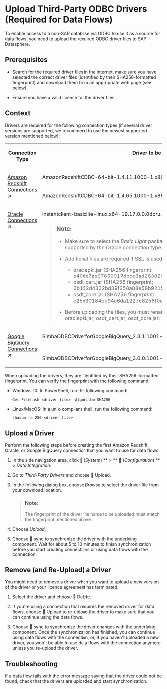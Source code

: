 <!-- loiob9b5579054df48c39381d5b17286bf21 -->

<link rel="stylesheet" type="text/css" href="../css/sap-icons.css"/>

# Upload Third-Party ODBC Drivers \(Required for Data Flows\)

To enable access to a non-SAP database via ODBC to use it as a source for data flows, you need to upload the required ODBC driver files to SAP Datasphere.



<a name="loiob9b5579054df48c39381d5b17286bf21__section_tqp_kfh_2mb"/>

## Prerequisites

-   Search for the required driver files in the internet, make sure you have selected the correct driver files \(identified by their SHA256-formatted fingerprint\) and download them from an appropriate web page \(see below\).

-   Ensure you have a valid license for the driver files.




<a name="loiob9b5579054df48c39381d5b17286bf21__section_k3n_hzn_tsb"/>

## Context

Drivers are required for the following connection types \(if several driver versions are supported, we recommend to use the newest supported version mentioned below\):


<table>
<tr>
<th valign="top">

Connection Type

</th>
<th valign="top">

Driver to be uploaded

</th>
<th valign="top">

SHA256 Fingerprint

</th>
<th valign="top">

Download Site

</th>
</tr>
<tr>
<td valign="top" rowspan="2">

[Amazon Redshift Connections](https://help.sap.com/viewer/9f36ca35bc6145e4acdef6b4d852d560/DEV_CURRENT/en-US/8b132061d4e149d9a16b3576dda1f613.html "Use an Amazon Redshift connection to access data from Amazon Redshift 8.x databases.") :arrow_upper_right:

</td>
<td valign="top">

AmazonRedshiftODBC-64-bit-1.4.11.1000-1.x86\_64.rpm

</td>
<td valign="top">

6d811e2f198a030274bf9f099d4c828b1b071b78e99432eee1531d4988768a22

</td>
<td valign="top" rowspan="2">

`https://docs.aws.amazon.com` 

</td>
</tr>
<tr>
<td valign="top">

AmazonRedshiftODBC-64-bit-1.4.65.1000-1.x86\_64.rpm

</td>
<td valign="top">

ee79a8d41760a90b6fa2e1a074e33b0518e3393afd305f0bee843b5393e10df0

</td>
</tr>
<tr>
<td valign="top">

[Oracle Connections](https://help.sap.com/viewer/9f36ca35bc6145e4acdef6b4d852d560/DEV_CURRENT/en-US/c73ae0601d364f47830d339b6e86b7e8.html "Use the connection to connect to and access data from an Oracle database (on-premise).") :arrow_upper_right:

</td>
<td valign="top">

instantclient-basiclite-linux.x64-19.17.0.0.0dbru.zip

> ### Note:  
> -   Make sure to select the *Basic Light* package zip file. The package applies to all versions supported by the Oracle connection type \(Oracle 12c, Oracle 18c, and Oracle 19c\).
> 
> -   Additional files are required if SSL is used:
> 
>     -   oraclepki.jar \(SHA256 fingerprint: e408e7ae67650917dbce3ad263829bdc6c791d50d4db2fd59aeeb5503175499b\)
>     -   osdt\_cert.jar \(SHA256 fingerprint: 6b152d4332bd39f258a88e58b9215a926048d740e148971fe1628b09060176a8\)
>     -   osdt\_core.jar \(SHA256 fingerprint: c25e30184bb94c6da1227c8256f0e1336acb97b29229edb4aacf27167b96075e\)
> 
> -   Before uploading the files, you must rename them following the names already indicated: oraclepki.jar, osdt\_cert.jar, osdt\_core.jar.



</td>
<td valign="top">

ea4a9557c6355f5b56b648b7dff47db79a1403b7e9f7abeca9e1a0e952498e13

</td>
<td valign="top">

Driver: `https://download.oracle.com/otn_software/linux/instantclient/1917000/instantclient-basiclite-linux.x64-19.17.0.0.0dbru.zip`

Additional files if SSL is used:

-   `https://repo1.maven.org/maven2/com/oracle/database/security/oraclepki/19.17.0.0/oraclepki-19.17.0.0.jar`
-   `https://repo1.maven.org/maven2/com/oracle/database/security/osdt_core/19.17.0.0/osdt_core-19.17.0.0.jar`
-   `https://repo1.maven.org/maven2/com/oracle/database/security/osdt_cert/19.17.0.0/osdt_cert-19.17.0.0.jar`



</td>
</tr>
<tr>
<td valign="top" rowspan="2">

[Google BigQuery Connections](https://help.sap.com/viewer/9f36ca35bc6145e4acdef6b4d852d560/DEV_CURRENT/en-US/30ed77de13864368bdc596099b37ed70.html "Use the connection to connect to and access data from Google BigQuery.") :arrow_upper_right:

</td>
<td valign="top">

SimbaODBCDriverforGoogleBigQuery\_2.3.1.1001-Linux.tar.gz

</td>
<td valign="top">

abf4551d621c26f4fa30539e7ece2a47daaf6e1d67c59e5b7e79c43a3335018f

</td>
<td valign="top">

`https://storage.googleapis.com/simba-bq-release/odbc/SimbaODBCDriverforGoogleBigQuery_2.3.1.1001-Linux.tar.gz`

</td>
</tr>
<tr>
<td valign="top">

SimbaODBCDriverforGoogleBigQuery\_3.0.0.1001-Linux.tar.gz

</td>
<td valign="top">

58d3c9acfb93f0d26c081a230ff664a16c8544d567792ebc5436beb31e9e28e4

</td>
<td valign="top">

`https://cloud.google.com/bigquery/providers/simba-drivers`

</td>
</tr>
</table>

When uploading the drivers, they are identified by their SHA256-formatted fingerprint. You can verify the fingerprint with the following command:

-   Windows 10: In PowerShell, run the following command:

    `Get-Filehash <driver file> -Algorithm SHA256`

-   Linux/MacOS: In a unix-compliant shell, run the following command:

    `shasum -a 256 <driver file>`




<a name="loiob9b5579054df48c39381d5b17286bf21__section_ihl_rfh_2mb"/>

## Upload a Driver

Perform the following steps before creating the first Amazon Redshift, Oracle, or Google BigQuery connection that you want to use for data flows.

1.  In the side navigation area, click <span class="FPA-icons-V3"></span> \(*System*\) ** \> ** :wrench: \(*Configuration*\) ** \> *Data Integration*.

2.  Go to *Third-Party Drivers* and choose <span class="FPA-icons-V3"></span> Upload.

3.  In the following dialog box, choose *Browse* to select the driver file from your download location.

    > ### Note:  
    > The fingerprint of the driver file name to be uploaded must match the fingerprint mentioned above.

4.  Choose *Upload*.

5.  Choose <span class="FPA-icons-V3"></span> sync to synchronize the driver with the underlying component. Wait for about 5 to 10 minutes to finish synchronization before you start creating connections or using data flows with the connection.




<a name="loiob9b5579054df48c39381d5b17286bf21__section_eyf_qzf_gmb"/>

## Remove \(and Re-Upload\) a Driver

You might need to remove a driver when you want to upload a new version of the driver or your licence agreement has terminated.

1.  Select the driver and choose <span class="FPA-icons-V3"></span> Delete.

2.  If you're using a connection that requires the removed driver for data flows, choose <span class="FPA-icons-V3"></span> Upload to re-upload the driver to make sure that you can continue using the data flows.

3.  Choose <span class="FPA-icons-V3"></span> sync to synchronize the driver changes with the underlying component. Once the synchronization has finished, you can continue using data flows with the connection, or, if you haven't uploaded a new driver, you won't be able to use data flows with the connection anymore unless you re-upload the driver.




## Troubleshooting

If a data flow fails with the error message saying that the driver could not be found, check that the drivers are uploaded and start synchronization.

